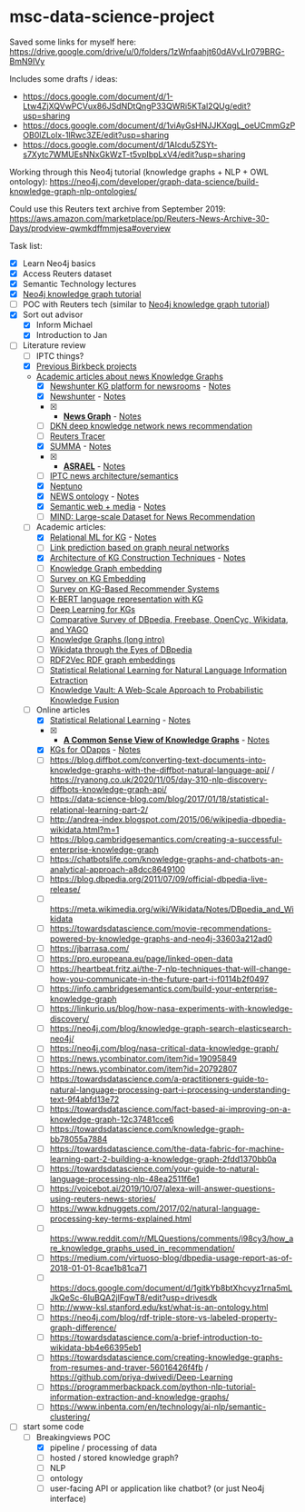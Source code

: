 # msc-data-science-project

Saved some links for myself here: https://drive.google.com/drive/u/0/folders/1zWnfaahjt60dAVvLlr079BRG-BmN9IVy

Includes some drafts / ideas:
 - https://docs.google.com/document/d/1-Ltw4ZjXQVwPCVux86JSdNDtQngP33QWRi5KTal2QUg/edit?usp=sharing
 - https://docs.google.com/document/d/1viAyGsHNJJKXqgL_oeUCmmGzPOB0lZLolx-1lRwc3ZE/edit?usp=sharing
 - https://docs.google.com/document/d/1AIcdu5ZSYt-s7Xytc7WMUEsNNxGkWzT-t5vpIbpLxV4/edit?usp=sharing

Working through this Neo4j tutorial (knowledge graphs + NLP + OWL ontology): https://neo4j.com/developer/graph-data-science/build-knowledge-graph-nlp-ontologies/

Could use this Reuters text archive from September 2019: https://aws.amazon.com/marketplace/pp/Reuters-News-Archive-30-Days/prodview-qwmkdffmmjesa#overview


Task list:

 - [x] Learn Neo4j basics
 - [x] Access Reuters dataset
 - [x] Semantic Technology lectures
 - [x] [Neo4j knowledge graph tutorial](https://neo4j.com/developer/graph-data-science/build-knowledge-graph-nlp-ontologies/)
 - [ ] POC with Reuters tech (similar to [Neo4j knowledge graph tutorial](https://neo4j.com/developer/graph-data-science/build-knowledge-graph-nlp-ontologies/))
 - [x] Sort out advisor
   - [x] Inform Michael
   - [x] Introduction to Jan
 - [ ] Literature review
   - [ ] IPTC things?
   - [x] [Previous Birkbeck projects](https://www.dcs.bbk.ac.uk/intranet/index.php/MSc_Student_Projects)
   - [Academic articles about news Knowledge Graphs](https://scholar.google.com/scholar?hl=en&as_sdt=2005&sciodt=0%2C5&cites=1198780147227444438&scipsc=&q=%22knowledge+graph%22+news&btnG=)
     - [x] [Newshunter KG platform for newsrooms](https://www.sciencedirect.com/science/article/pii/S0166361520305558) - [Notes](https://github.com/heychrisek/msc-data-science-project/blob/main/article-notes/2021-03-17-https-www-sciencedirect-com-science-article-pii-S0166361520305558.md)
     - [x] [Newshunter](https://ojs.bibsys.no/index.php/Nokobit/article/view/548) - [Notes](https://github.com/heychrisek/msc-data-science-project/blob/main/article-notes/2021-03-17-https-www-sciencedirect-com-science-article-pii-S0166361520305558.md)
     - [x] * **[News Graph](http://ceur-ws.org/Vol-2601/kars2019_paper_01.pdf)** - [Notes](https://github.com/heychrisek/msc-data-science-project/blob/main/article-notes/2021-03-17-ceur-ws-org-Vol-2601-kars2019_paper_01-pdf.md)
     - [ ] [DKN deep knowledge network news recommendation](https://arxiv.org/pdf/1801.08284v2.pdf)
     - [ ] [Reuters Tracer](https://arxiv.org/pdf/1711.04068.pdf)
     - [x] [SUMMA](https://www.aclweb.org/anthology/W18-2508.pdf) - [Notes](https://github.com/heychrisek/msc-data-science-project/blob/main/article-notes/2021-03-17-https-www-aclweb-org-anthology-W18-2508-pdf.md)
     - [x] * **[ASRAEL](https://arxiv.org/pdf/1904.05557.pdf)** - [Notes](https://github.com/heychrisek/msc-data-science-project/blob/main/article-notes/2021-03-17-https-arxiv-org-pdf-1904-05557-pdf.md)
     - [ ] [IPTC news architecture/semantics](https://www.researchgate.net/publication/221467264_Bringing_the_IPTC_News_Architecture_into_the_Semantic_Web)
     - [x] [Neptuno](https://www.researchgate.net/publication/236234808_Neptuno_Semantic_Web_Technologies_for_a_Digital_Newspaper_Archive)
     - [x] [NEWS ontology](https://www.sciencedirect.com/science/article/pii/S0957417410005592) - [Notes](https://github.com/heychrisek/msc-data-science-project/blob/main/article-notes/2021-03-17-sciencedirect-com-science-article-pii-S0957417410005592.md)
     - [x] [Semantic web + media](https://www.sciencedirect.com/science/article/pii/S157082680800005X) - [Notes](https://github.com/heychrisek/msc-data-science-project/blob/main/article-notes/2021-03-17-sciencedirect-com-science-article-pii-S0957417410005592.md)
     - [ ] [MIND: Large-scale Dataset for News Recommendation](https://msnews.github.io/assets/doc/ACL2020_MIND.pdf)
   - [ ] Academic articles:
     - [x] [Relational ML for KG](https://arxiv.org/pdf/1503.00759.pdf) - [Notes](https://github.com/heychrisek/msc-data-science-project/blob/main/article-notes/2021-03-12_https-arxiv-org-pdf-1503-00759.md)
     - [ ] [Link prediction based on graph neural networks](https://proceedings.neurips.cc/paper/2018/file/53f0d7c537d99b3824f0f99d62ea2428-Paper.pdf)
     - [x] [Architecture of KG Construction Techniques](https://www.acadpubl.eu/jsi/2018-118-19/articles/19b/24.pdf) - [Notes](https://github.com/heychrisek/msc-data-science-project/blob/main/article-notes/2021-03-16-https-www-acadpubl-eu-jsi-2018-118-19-articles-19b-24-pdf.md)
     - [ ] [Knowledge Graph embedding](https://ieeexplore.ieee.org/document/8047276)
     - [ ] [Survey on KG Embedding](https://www.mdpi.com/2079-9292/9/5/750)
     - [ ] [Survey on KG-Based Recommender Systems](https://ieeexplore.ieee.org/stamp/stamp.jsp?tp=&arnumber=9216015)
     - [ ] [K-BERT language representation with KG](https://ojs.aaai.org/index.php/AAAI/article/view/5681)
     - [ ] [Deep Learning for KGs](http://ceur-ws.org/Vol-2635/)
     - [ ] [Comparative Survey of DBpedia, Freebase, OpenCyc, Wikidata, and YAGO](http://www.semantic-web-journal.net/system/files/swj1141.pdf)
     - [ ] [Knowledge Graphs (long intro)](https://arxiv.org/pdf/2003.02320.pdf)
     - [ ] [Wikidata through the Eyes of DBpedia](http://www.semantic-web-journal.net/system/files/swj1462.pdf)
     - [ ] [RDF2Vec RDF graph embeddings](http://www.semantic-web-journal.net/system/files/swj1495.pdf)
     - [ ] [Statistical Relational Learning for Natural Language Information Extraction](https://www.cs.utexas.edu/users/ml/papers/srl-submitted-05.pdf)
     - [ ] [Knowledge Vault: A Web-Scale Approach to Probabilistic Knowledge Fusion](https://research.google/pubs/pub45634/)
   - [ ] Online articles
     - [x] [Statistical Relational Learning](https://data-science-blog.com/blog/2016/08/17/statistical-relational-learning/) - [Notes](https://github.com/heychrisek/msc-data-science-project/blob/main/article-notes/2021-03-12_https-data-science-blog-blog-2016-08-17-statistical-relational-learning.md)
     - [x] * **[A Common Sense View of Knowledge Graphs](https://www.mkbergman.com/2244/a-common-sense-view-of-knowledge-graphs/)** - [Notes](https://github.com/heychrisek/msc-data-science-project/blob/main/article-notes/2021-03-14_https-www-mkbergman-com-2244-a-common-sense-view.md)
     - [x] [KGs for ODapps](https://www.mkbergman.com/2267/combining-knowledge-graphs-and-ontologies-for-dynamic-apps/) - [Notes](https://github.com/heychrisek/msc-data-science-project/blob/main/article-notes/2021-03-14_https-www-mkbergman-com-2267-combining.md)
     - [ ] https://blog.diffbot.com/converting-text-documents-into-knowledge-graphs-with-the-diffbot-natural-language-api/ / https://ryanong.co.uk/2020/11/05/day-310-nlp-discovery-diffbots-knowledge-graph-api/
     - [ ] https://data-science-blog.com/blog/2017/01/18/statistical-relational-learning-part-2/
     - [ ] http://andrea-index.blogspot.com/2015/06/wikipedia-dbpedia-wikidata.html?m=1
     - [ ] https://blog.cambridgesemantics.com/creating-a-successful-enterprise-knowledge-graph
     - [ ] https://chatbotslife.com/knowledge-graphs-and-chatbots-an-analytical-approach-a8dcc8649100
     - [ ] https://blog.dbpedia.org/2011/07/09/official-dbpedia-live-release/
     - [ ] https://meta.wikimedia.org/wiki/Wikidata/Notes/DBpedia_and_Wikidata
     - [ ] https://towardsdatascience.com/movie-recommendations-powered-by-knowledge-graphs-and-neo4j-33603a212ad0
     - [ ] https://jbarrasa.com/
     - [ ] https://pro.europeana.eu/page/linked-open-data
     - [ ] https://heartbeat.fritz.ai/the-7-nlp-techniques-that-will-change-how-you-communicate-in-the-future-part-i-f0114b2f0497
     - [ ] https://info.cambridgesemantics.com/build-your-enterprise-knowledge-graph
     - [ ] https://linkurio.us/blog/how-nasa-experiments-with-knowledge-discovery/
     - [ ] https://neo4j.com/blog/knowledge-graph-search-elasticsearch-neo4j/
     - [ ] https://neo4j.com/blog/nasa-critical-data-knowledge-graph/
     - [ ] https://news.ycombinator.com/item?id=19095849
     - [ ] https://news.ycombinator.com/item?id=20792807
     - [ ] https://towardsdatascience.com/a-practitioners-guide-to-natural-language-processing-part-i-processing-understanding-text-9f4abfd13e72
     - [ ] https://towardsdatascience.com/fact-based-ai-improving-on-a-knowledge-graph-12c37481cce6
     - [ ] https://towardsdatascience.com/knowledge-graph-bb78055a7884
     - [ ] https://towardsdatascience.com/the-data-fabric-for-machine-learning-part-2-building-a-knowledge-graph-2fdd1370bb0a
     - [ ] https://towardsdatascience.com/your-guide-to-natural-language-processing-nlp-48ea2511f6e1
     - [ ] https://voicebot.ai/2019/10/07/alexa-will-answer-questions-using-reuters-news-stories/
     - [ ] https://www.kdnuggets.com/2017/02/natural-language-processing-key-terms-explained.html
     - [ ] https://www.reddit.com/r/MLQuestions/comments/i98cy3/how_are_knowledge_graphs_used_in_recommendation/
     - [ ] https://medium.com/virtuoso-blog/dbpedia-usage-report-as-of-2018-01-01-8cae1b81ca71
     - [ ] https://docs.google.com/document/d/1gitkYb8btXhcvyz1rna5mLJkQeSc-6luBQA2jlFqwT8/edit?usp=drivesdk
     - [ ] http://www-ksl.stanford.edu/kst/what-is-an-ontology.html
     - [ ] https://neo4j.com/blog/rdf-triple-store-vs-labeled-property-graph-difference/
     - [ ] https://towardsdatascience.com/a-brief-introduction-to-wikidata-bb4e66395eb1
     - [ ] https://towardsdatascience.com/creating-knowledge-graphs-from-resumes-and-traver-56016426f4fb / https://github.com/priya-dwivedi/Deep-Learning
     - [ ] https://programmerbackpack.com/python-nlp-tutorial-information-extraction-and-knowledge-graphs/
     - [ ] https://www.inbenta.com/en/technology/ai-nlp/semantic-clustering/
 - [ ] start some code
     - [ ] Breakingviews POC
        - [x] pipeline / processing of data
        - [ ] hosted / stored knowledge graph?
        - [ ] NLP
        - [ ] ontology
        - [ ] user-facing API or application like chatbot? (or just Neo4j interface)
